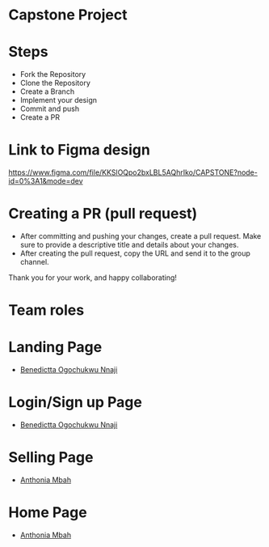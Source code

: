 # Capstone Project

# Steps
- Fork the Repository
- Clone the Repository
- Create a Branch
- Implement your design
- Commit and push
- Create a PR

# Link to Figma design
https://www.figma.com/file/KKSlOQpo2bxLBL5AQhrIko/CAPSTONE?node-id=0%3A1&mode=dev

# Creating a PR (pull request)
- After committing and pushing your changes, create a pull request. Make sure to provide a descriptive title and details about your changes.
- After creating the pull request, copy the URL and send it to the group channel.

Thank you for your work, and happy collaborating!

# Team roles
# Landing Page
- [Benedictta Ogochukwu Nnaji](https://github.com/Dicta-og)

# Login/Sign up Page
- [Benedictta Ogochukwu Nnaji](https://github.com/Dicta-og)

# Selling Page
- [Anthonia Mbah](https://github.com/anthoniambah)

# Home Page
- [Anthonia Mbah](https://github.com/anthoniambah)

